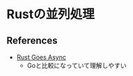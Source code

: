 # Rustの並列処理

## References

- [Rust Goes Async](https://fadeevab.com/rust-goes-async/)
  - Goと比較になっていて理解しやすい
